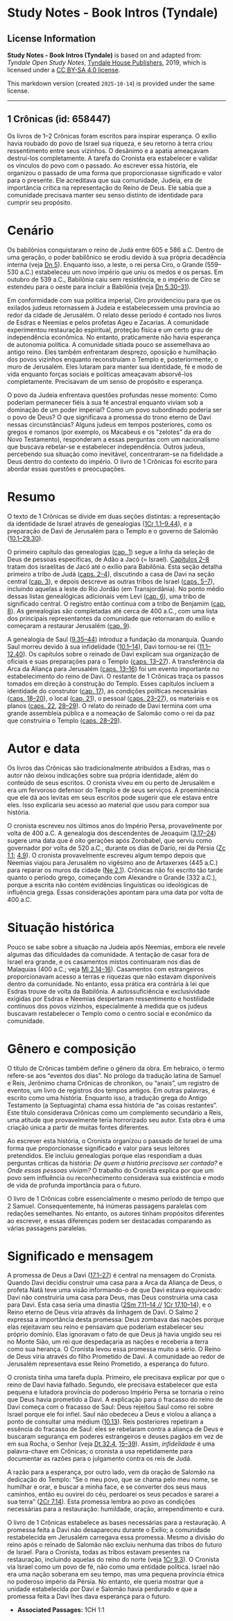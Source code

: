# Study Notes - Book Intros (Tyndale)

## License Information

**Study Notes - Book Intros (Tyndale)** is based on and adapted from: _Tyndale Open Study Notes_, [Tyndale House Publishers](https://tyndaleopenresources.com/), 2019, which is licensed under a [CC BY-SA 4.0 license](https://creativecommons.org/licenses/by-sa/4.0/legalcode.en).

This markdown version (created `2025-10-14`) is provided under the same license.



--------------------------------

## 1 Crônicas (id: 658447)

Os livros de 1–2 Crônicas foram escritos para inspirar esperança. O exílio havia roubado do povo de Israel sua riqueza, e seu retorno à terra criou ressentimento entre seus vizinhos. O desânimo e a apatia ameaçavam destruí\-los completamente. A tarefa do Cronista era estabelecer e validar os vínculos do povo com o passado. Ao escrever essa história, ele organizou o passado de uma forma que proporcionasse significado e valor para o presente. Ele acreditava que sua comunidade, Judeia, era de importância crítica na representação do Reino de Deus. Ele sabia que a comunidade precisava manter seu senso distinto de identidade para cumprir seu propósito.

Cenário
=======

Os babilônios conquistaram o reino de Judá entre 605 e 586 a.C. Dentro de uma geração, o poder babilônico se erodiu devido à sua própria decadência interna (veja [Dn 5](https://ref.ly/Dan5:1-Dan5:31)). Enquanto isso, a leste, o rei persa Ciro, o Grande (559–530 a.C.) estabeleceu um novo império que uniu os medos e os persas. Em outubro de 539 a.C., Babilônia caiu sem resistência, e o império de Ciro se estendeu para o oeste para incluir a Babilônia (veja [Dn 5\.30–31](https://ref.ly/Dan5:30-Dan5:31)).

Em conformidade com sua política imperial, Ciro providenciou para que os exilados judeus retornassem à Judeia e estabelecessem uma província ao redor da cidade de Jerusalém. O relato desse período é contado nos livros de Esdras e Neemias e pelos profetas Ageu e Zacarias. A comunidade experimentou restauração espiritual, proteção física e um certo grau de independência econômica. No entanto, praticamente não havia esperança de autonomia política. A comunidade sitiada pouco se assemelhava ao antigo reino. Eles também enfrentaram desprezo, oposição e humilhação dos povos vizinhos enquanto reconstruíam o Templo e, posteriormente, o muro de Jerusalém. Eles lutaram para manter sua identidade, fé e modo de vida enquanto forças sociais e políticas ameaçavam absorvê\-los completamente. Precisavam de um senso de propósito e esperança.

O povo da Judeia enfrentava questões profundas nesse momento: Como poderiam permanecer fiéis à sua fé ancestral enquanto viviam sob a dominação de um poder imperial? Como um povo subordinado poderia ser o povo de Deus? O que significava a promessa do trono eterno de Davi nessas circunstâncias? Alguns judeus em tempos posteriores, como os gregos e romanos (por exemplo, os Macabeus e os "zelotes" da era do Novo Testamento), responderam a essas perguntas com um nacionalismo que buscava rebelar\-se e estabelecer independência. Outros judeus, percebendo sua situação como inevitável, concentraram\-se na fidelidade a Deus dentro do contexto do império. O livro de 1 Crônicas foi escrito para abordar essas questões e preocupações.

Resumo
======

O texto de 1 Crônicas se divide em duas seções distintas: a representação da identidade de Israel através de genealogias ([1Cr 1\.1–9\.44](https://ref.ly/1Chr1:1-1Chr9:44)), e a preparação de Davi de Jerusalém para o Templo e o governo de Salomão ([10\.1–29\.30](https://ref.ly/1Chr10:1-1Chr29:30)).

O primeiro capítulo das genealogias ([cap. 1](https://ref.ly/1Chr1:1-1Chr1:54)) segue a linha da seleção de Deus de pessoas específicas, de Adão a Jacó (\= Israel). [Capítulos 2–8](https://ref.ly/1Chr2:1-1Chr8:40) tratam dos israelitas de Jacó até o exílio para Babilônia. Esta seção detalha primeiro a tribo de Judá ([caps. 2–4](https://ref.ly/1Chr2:1-1Chr4:43)), discutindo a casa de Davi na seção central ([cap. 3](https://ref.ly/1Chr3:1-1Chr3:24)), e depois descreve as outras tribos de Israel ([caps. 5–7](https://ref.ly/1Chr5:1-1Chr7:40)), incluindo aquelas a leste do Rio Jordão (em Transjordânia). No ponto médio dessas listas genealógicas adicionais vem Levi ([cap. 6](https://ref.ly/1Chr6:1-1Chr6:81)), uma tribo de significado central. O registro então continua com a tribo de Benjamim ([cap. 8](https://ref.ly/1Chr8:1-1Chr8:40)). As genealogias são completadas até cerca de 400 a.C., com uma lista dos principais representantes da comunidade que retornaram do exílio e começaram a restaurar Jerusalém ([cap. 9](https://ref.ly/1Chr9:1-1Chr9:44)).

A genealogia de Saul ([9\.35–44](https://ref.ly/1Chr9:35-1Chr9:44)) introduz a fundação da monarquia. Quando Saul morreu devido à sua infidelidade ([10\.1–14](https://ref.ly/1Chr10:1-1Chr10:14)), Davi tornou\-se rei ([11\.1–12\.40](https://ref.ly/1Chr11:1-1Chr12:40)). Os capítulos sobre o reinado de Davi explicam sua organização de oficiais e suas preparações para o Templo ([caps. 13–27](https://ref.ly/1Chr13:1-1Chr27:34)). A transferência da Arca da Aliança para Jerusalém ([caps. 13–16](https://ref.ly/1Chr13:1-1Chr16:43)) foi um evento importante no estabelecimento do reino de Davi. O restante de 1 Crônicas traça os passos tomados em direção à construção do Templo. Esses capítulos incluem a identidade do construtor ([cap. 17](https://ref.ly/1Chr17:1-1Chr17:27)), as condições políticas necessárias ([caps. 18–20](https://ref.ly/1Chr18:1-1Chr20:8)), o local ([cap. 21](https://ref.ly/1Chr21:1-1Chr21:30)), o pessoal ([caps. 23–27](https://ref.ly/1Chr23:1-1Chr27:34)), os materiais e os planos ([caps. 22](https://ref.ly/1Chr22:1-1Chr22:19), [28–29](https://ref.ly/1Chr28:1-1Chr29:30)). O relato do reinado de Davi termina com uma grande assembleia pública e a nomeação de Salomão como o rei da paz que construiria o Templo ([caps. 28–29](https://ref.ly/1Chr28:1-1Chr29:30)).

Autor e data
============

Os livros das Crônicas são tradicionalmente atribuídos a Esdras, mas o autor não deixou indicações sobre sua própria identidade, além do conteúdo de seus escritos. O cronista viveu em ou perto de Jerusalém e era um fervoroso defensor do Templo e de seus serviços. A proeminência que ele dá aos levitas em seus escritos pode sugerir que ele estava entre eles. Isso explicaria seu acesso ao material que usou para compor sua história.

O cronista escreveu nos últimos anos do Império Persa, provavelmente por volta de 400 a.C. A genealogia dos descendentes de Jeoaquim ([3\.17–24](https://ref.ly/1Chr3:17-1Chr3:24)) sugere uma data que é oito gerações após Zorobabel, que serviu como governador por volta de 520 a.C., durante os dias de Dario, rei da Pérsia ([Zc 1\.1](https://ref.ly/Zech1:1); [4\.9](https://ref.ly/Zech4:9)). O cronista provavelmente escreveu algum tempo depois que Neemias viajou para Jerusalém no vigésimo ano de Artaxerxes (445 a.C.) para reparar os muros da cidade ([Ne 2\.1](https://ref.ly/Neh2:1)). Crônicas não foi escrito tão tarde quanto o período grego, começando com Alexandre o Grande (332 a.C.), porque a escrita não contém evidências linguísticas ou ideológicas de influência grega. Essas considerações apontam para uma data por volta de 400 a.C.

Situação histórica
==================

Pouco se sabe sobre a situação na Judeia após Neemias, embora ele revele algumas das dificuldades da comunidade. A tentação de casar fora de Israel era grande, e os casamentos mistos continuaram nos dias de Malaquias (400 a.C.; veja [Ml 2\.14–16](https://ref.ly/Mal2:14-Mal2:16)). Casamentos com estrangeiros proporcionavam acesso a terras e riquezas que não estavam disponíveis dentro da comunidade. No entanto, essa prática era contrária à lei que Esdras trouxe de volta da Babilônia. A autossuficiência e exclusividade exigidas por Esdras e Neemias despertaram ressentimento e hostilidade contínuos dos povos vizinhos, especialmente à medida que os judeus buscavam restabelecer o Templo como o centro social e econômico da comunidade.

Gênero e composição
===================

O título de Crônicas também define o gênero da obra. Em hebraico, o termo refere\-se aos “eventos dos dias”. No prólogo da tradução latina de Samuel e Reis, Jerônimo chama Crônicas de chronikon, ou “anais”, um registro de eventos, um livro de registros dos tempos antigos. Em outras palavras, é escrito como uma história. Enquanto isso, a tradução grega do Antigo Testamento (a Septuaginta) chama essa história de “as coisas restantes”. Este título considerava Crônicas como um complemento secundário a Reis, uma atitude que provavelmente teria horrorizado seu autor. Esta obra é uma criação única a partir de muitas fontes diferentes.

Ao escrever esta história, o Cronista organizou o passado de Israel de uma forma que proporcionasse significado e valor para seus leitores pretendidos. Ele incluiu genealogias porque elas respondiam a duas perguntas críticas da história: *De quem a história precisava ser contada?* e *Onde essas pessoas viviam?* O trabalho do Cronista explica por que um povo sem influência ou reconhecimento considerava sua existência e modo de vida de profunda importância para o futuro.

O livro de 1 Crônicas cobre essencialmente o mesmo período de tempo que 2 Samuel. Consequentemente, há inúmeras passagens paralelas com redações semelhantes. No entanto, os autores tinham propósitos diferentes ao escrever, e essas diferenças podem ser destacadas comparando as várias passagens paralelas.

Significado e mensagem
======================

A promessa de Deus a Davi ([17\.1–27](https://ref.ly/1Chr17:1-1Chr17:27)) é central na mensagem do Cronista. Quando Davi decidiu construir uma casa para a Arca da Aliança de Deus, o profeta Natã teve uma visão informando\-o de que Davi estava equivocado: Davi não construiria uma casa para Deus, mas Deus construiria uma casa para Davi. Esta casa seria uma dinastia ([2Sm 7\.11–14 *//*](https://ref.ly/2Sam7:11-2Sam7:14) [1Cr 17\.10–14](https://ref.ly/1Chr17:10-1Chr17:14)), e o Reino eterno de Deus viria através da linhagem de Davi. O Salmo 2 expressa a importância desta promessa: Deus zombava das nações porque elas rejeitavam seu reino e pensavam que poderiam estabelecer seu próprio domínio. Elas ignoravam o fato de que Deus já havia ungido seu rei no Monte Sião, um rei que despedaçaria as nações e receberia a terra como sua herança. O Cronista levou essa promessa muito a sério. O Reino de Deus viria através do filho Prometido de Davi. A comunidade ao redor de Jerusalém representava esse Reino Prometido, a esperança do futuro.

O cronista tinha uma tarefa dupla. Primeiro, ele precisava explicar por que o reino de Davi havia falhado. Segundo, ele precisava estabelecer que esta pequena e lutadora província do poderoso Império Persa se tornaria o reino que Deus havia prometido a Davi. A explicação para o fracasso do reino de Davi começa com o fracasso de Saul: Deus rejeitou Saul como rei sobre Israel porque ele foi infiel. Saul não obedeceu a Deus e violou a aliança a ponto de consultar uma médium ([10\.13](https://ref.ly/1Chr10:13)). Reis posteriores repetiram a essência do fracasso de Saul: eles se rebelaram contra a aliança de Deus e buscaram segurança em poderes estrangeiros e deuses pagãos em vez de em sua Rocha, o Senhor (veja [Dt 32\.4](https://ref.ly/Deut32:4), [15–39](https://ref.ly/Deut32:15-Deut32:39)). Assim, *infidelidade* é uma palavra\-chave em Crônicas; o cronista a usa repetidamente para documentar as razões para o julgamento contra os reis de Judá.

A razão para a esperança, por outro lado, vem da oração de Salomão na dedicação do Templo: “Se o meu povo, que se chama pelo meu nome, se humilhar e orar, e buscar a minha face, e se converter dos seus maus caminhos, então eu ouvirei do céu, perdoarei os seus pecados e sararei a sua terra” ([2Cr 7\.14](https://ref.ly/2Chr7:14)). Esta promessa lembra ao povo as condições necessárias para a restauração: humildade, oração, arrependimento e cura.

O livro de 1 Crônicas estabelece as bases necessárias para a restauração. A promessa feita a Davi não desapareceu durante o Exílio; a comunidade restabelecida em Jerusalém carregava essa promessa. Mesmo a divisão do reino após o reinado de Salomão não excluiu nenhuma das tribos do futuro de Israel. Para o Cronista, todas as tribos estavam presentes na restauração, incluindo aquelas do reino do norte (veja [1Cr 9\.3](https://ref.ly/1Chr9:3)). O Cronista via Israel como um povo de fé, não como uma entidade política. Israel não era uma nação soberana em seu tempo, mas uma pequena província étnica no poderoso império da Pérsia. No entanto, ele queria mostrar que a unidade estabelecida por Davi e Salomão havia perdurado e que a promessa feita a Davi lhes dava esperança para o futuro.

* **Associated Passages:** 1CH 1:1

